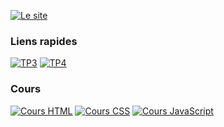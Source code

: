 

[![Le site](https://img.shields.io/badge/ACCUEIL-Site_de_d%C3%A9pot-blue?style=for-the-badge)](https://loris383v.github.io/SIO-SLAM/)

### Liens rapides

[![TP3](https://img.shields.io/badge/TP3-Balises_HTML-green)](https://loris383v.github.io/SIO-SLAM/TP3/index.html)
[![TP4](https://img.shields.io/badge/TP4-HTML_CSS_JS-red)](https://loris383v.github.io/SIO-SLAM/TP4/index.html)

### Cours
[![Cours HTML](https://img.shields.io/badge/Cours-HTML-orange?style=plastic)](https://loris383v.github.io/SIO-SLAM/TP4/Docs/HTML/index.html)
[![Cours CSS](https://img.shields.io/badge/Cours-CSS-lightblue?style=plastic)](https://loris383v.github.io/SIO-SLAM/TP4/Docs/CSS/index.html)
[![Cours JavaScript](https://img.shields.io/badge/Cours-JS-yellow?style=plastic)](https://loris383v.github.io/SIO-SLAM/TP4/Docs/JS/index.html)